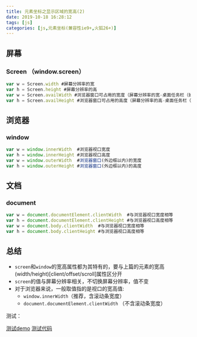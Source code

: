 ```yaml
---
title: 元素坐标之显示区域的宽高(2)
date: 2019-10-18 16:28:12
tags: [js]
categories: [js,元素坐标(兼容性ie9+,火狐26+)]
---
```


## 屏幕

### Screen （window.screen）

```js
var w = Screen.width #屏幕分辨率的宽
var h = Screen.height #屏幕分辨率的高
var w = Screen.availWidth #浏览器窗口可占用的宽度（屏幕分辨率的宽-桌面任务栏（如果任务栏垂直显示））
var h = Screen.availHeight #浏览器窗口可占用的高度（屏幕分辨率的高-桌面任务栏（如果任务栏水平显示））
```



## 浏览器

### window

```js
var w = window.innerWidth  #浏览器视口宽度
var h = window.innerHeight #浏览器视口高度
var w = window.outerWidth  #浏览器窗口(外边框以内)的宽度
var h = window.outerHeight #浏览器窗口(外边框以内)的高度
```

 

## 文档

### document

```js
var w = document.documentElement.clientWidth  #与浏览器视口宽度相等
var h = document.documentElement.clientHeight #与浏览器视口高度相等
var w = document.body.clientWidth  #与浏览器视口宽度相等
var h = document.body.clientHeight #与浏览器视口高度相等
```



## 总结

- `screen`和`window`的宽高属性都为其特有的，要与上篇的元素的宽高(width/height)[client/offset/scroll]属性区分开
- `screen`的值与屏幕分辨率相关，不切换屏幕分辨率，值不变
- 对于浏览器来说，一般取值指的是视口的宽高值:
  - `window.innerWidth`（推荐，含滚动条宽度）
  - `document.documentElement.clientWidth` （不含滚动条宽度）

测试：

[测试demo]( https://xuanzhuo.github.io/blog-post-code/js/coordinate/display-area.html )  [测试代码]( https://github.com/xuanzhuo/xuanzhuo.github.io/blob/master/blog-post-code/js/coordinate/display-area.html )

